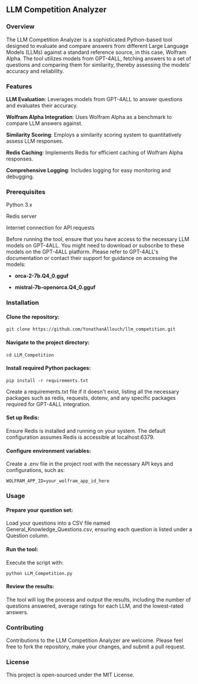 ## LLM Competition Analyzer

### Overview

The LLM Competition Analyzer is a sophisticated Python-based tool designed to evaluate and compare answers from different Large Language Models (LLMs) against a standard reference source, in this case, Wolfram Alpha. The tool utilizes models from GPT-4ALL, fetching answers to a set of questions and comparing them for similarity, thereby assessing the models' accuracy and reliability.

### Features

**LLM Evaluation**: Leverages models from GPT-4ALL to answer questions and evaluates their accuracy.

**Wolfram Alpha Integration**: Uses Wolfram Alpha as a benchmark to compare LLM answers against.

**Similarity Scoring**: Employs a similarity scoring system to quantitatively assess LLM responses.

**Redis Caching**: Implements Redis for efficient caching of Wolfram Alpha responses.

**Comprehensive Logging**: Includes logging for easy monitoring and debugging.

### Prerequisites

Python 3.x

Redis server

Internet connection for API requests

Before running the tool, ensure that you have access to the necessary LLM models on GPT-4ALL. You might need to download or subscribe to these models on the GPT-4ALL platform.
Please refer to GPT-4ALL's documentation or contact their support for guidance on accessing the models:

- **orca-2-7b.Q4_0.gguf**

- **mistral-7b-openorca.Q4_0.gguf**


### Installation

#### Clone the repository:
```
git clone https://github.com/YonathanAllouch/llm_competition.git
```
#### Navigate to the project directory:
```
cd LLM_Competition
```
#### Install required Python packages:
```
pip install -r requirements.txt
```
Create a requirements.txt file if it doesn't exist, listing all the necessary packages such as redis, requests, dotenv, and any specific packages required for GPT-4ALL integration.

#### Set up Redis:
Ensure Redis is installed and running on your system. The default configuration assumes Redis is accessible at localhost:6379.

#### Configure environment variables:
Create a .env file in the project root with the necessary API keys and configurations, such as:

```
WOLFRAM_APP_ID=your_wolfram_app_id_here
```

### Usage

#### Prepare your question set:
Load your questions into a CSV file named General_Knowledge_Questions.csv, ensuring each question is listed under a Question column.

#### Run the tool:
Execute the script with:

```
python LLM_Competition.py
```

#### Review the results:

The tool will log the process and output the results, including the number of questions answered, average ratings for each LLM, and the lowest-rated answers.

### Contributing

Contributions to the LLM Competition Analyzer are welcome. Please feel free to fork the repository, make your changes, and submit a pull request.

### License

This project is open-sourced under the MIT License.


